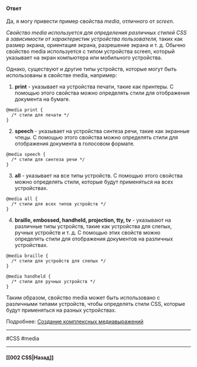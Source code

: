 #### Ответ

Да, я могу привести пример свойства *media*, отличного от *screen*.

*Свойство media используется для определения различных стилей CSS в зависимости от характеристик устройства пользователя,* таких как размер экрана, ориентация экрана, разрешение экрана и т. д. Обычно свойство media используется с типом устройства screen, который указывает на экран компьютера или мобильного устройства.

Однако, существуют и другие типы устройств, которые могут быть использованы в свойстве media, например:

1. **print** - указывает на устройства печати, такие как принтеры. С помощью этого свойства можно определять стили для отображения документа на бумаге.

```
@media print {
  /* стили для печати */
}
```

2. **speech** - указывает на устройства синтеза речи, такие как экранные чтецы. С помощью этого свойства можно определять стили для отображения документа в голосовом формате.

```
@media speech {
  /* стили для синтеза речи */
}
```

3. **all** - указывает на все типы устройств. С помощью этого свойства можно определять стили, которые будут применяться на всех устройствах.

```
@media all {
  /* стили для всех типов устройств */
}
```

4. **braille, embossed, handheld, projection, tty, tv** - указывают на различные типы устройств, такие как устройства для слепых, ручных устройств и т. д. С помощью этих свойств можно определять стили для отображения документов на различных устройствах.

```
@media braille {
  /* стили для устройств для слепых */
}

@media handheld {
  /* стили для ручных устройств */
}
```

Таким образом, свойство media может быть использовано с различными типами устройств, чтобы определять стили CSS, которые будут применяться на разных устройствах.

Подробнее: [Создание комплексных медиавыражений](https://developer.mozilla.org/ru/docs/Web/CSS/CSS_media_queries/Using_media_queries#создание_комплексных_медиавыражений)

___
#CSS #media

___

#### [[002 CSS|Назад]]